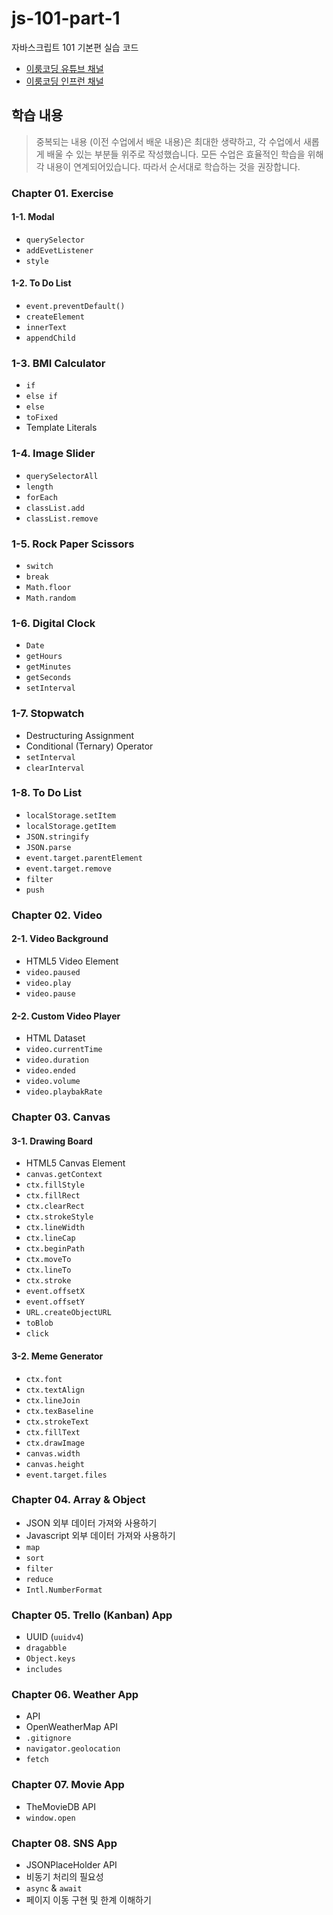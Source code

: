 # js-101-part-1

자바스크립트 101 기본편 실습 코드

- [이룸코딩 유튜브 채널](https://www.youtube.com/channel/UCRf6ut93gIImnmdebqdPI9A)
- [이룸코딩 인프런 채널](https://www.inflearn.com/users/@dohaelee/courses)

## 학습 내용

> 중복되는 내용 (이전 수업에서 배운 내용)은 최대한 생략하고, 각 수업에서 새롭게 배울 수 있는 부분들 위주로 작성했습니다. 모든 수업은 효율적인 학습을 위해 각 내용이 연계되어있습니다. 따라서 순서대로 학습하는 것을 권장합니다.

### Chapter 01. Exercise

#### 1-1. Modal

- `querySelector`
- `addEvetListener`
- `style`

#### 1-2. To Do List

- `event.preventDefault()`
- `createElement`
- `innerText`
- `appendChild`

### 1-3. BMI Calculator

- `if`
- `else if`
- `else`
- `toFixed`
- Template Literals

### 1-4. Image Slider

- `querySelectorAll`
- `length`
- `forEach`
- `classList.add`
- `classList.remove`

### 1-5. Rock Paper Scissors

- `switch`
- `break`
- `Math.floor`
- `Math.random`

### 1-6. Digital Clock

- `Date`
- `getHours`
- `getMinutes`
- `getSeconds`
- `setInterval`

### 1-7. Stopwatch

- Destructuring Assignment
- Conditional (Ternary) Operator
- `setInterval`
- `clearInterval`

### 1-8. To Do List

- `localStorage.setItem`
- `localStorage.getItem`
- `JSON.stringify`
- `JSON.parse`
- `event.target.parentElement`
- `event.target.remove`
- `filter`
- `push`

### Chapter 02. Video

#### 2-1. Video Background

- HTML5 Video Element
- `video.paused`
- `video.play`
- `video.pause`

#### 2-2. Custom Video Player

- HTML Dataset
- `video.currentTime`
- `video.duration`
- `video.ended`
- `video.volume`
- `video.playbakRate`

### Chapter 03. Canvas

#### 3-1. Drawing Board

- HTML5 Canvas Element
- `canvas.getContext`
- `ctx.fillStyle`
- `ctx.fillRect`
- `ctx.clearRect`
- `ctx.strokeStyle`
- `ctx.lineWidth`
- `ctx.lineCap`
- `ctx.beginPath`
- `ctx.moveTo`
- `ctx.lineTo`
- `ctx.stroke`
- `event.offsetX`
- `event.offsetY`
- `URL.createObjectURL`
- `toBlob`
- `click`

#### 3-2. Meme Generator

- `ctx.font`
- `ctx.textAlign`
- `ctx.lineJoin`
- `ctx.texBaseline`
- `ctx.strokeText`
- `ctx.fillText`
- `ctx.drawImage`
- `canvas.width`
- `canvas.height`
- `event.target.files`

### Chapter 04. Array & Object

- JSON 외부 데이터 가져와 사용하기
- Javascript 외부 데이터 가져와 사용하기
- `map`
- `sort`
- `filter`
- `reduce`
- `Intl.NumberFormat`

### Chapter 05. Trello (Kanban) App

- UUID (`uuidv4`)
- `dragabble`
- `Object.keys`
- `includes`

### Chapter 06. Weather App

- API
- OpenWeatherMap API
- `.gitignore`
- `navigator.geolocation`
- `fetch`

### Chapter 07. Movie App

- TheMovieDB API
- `window.open`

### Chapter 08. SNS App

- JSONPlaceHolder API
- 비동기 처리의 필요성
- `async` & `await`
- 페이지 이동 구현 및 한계 이해하기
